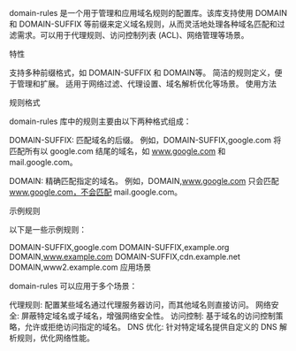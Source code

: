domain-rules 是一个用于管理和应用域名规则的配置库。该库支持使用 DOMAIN 和 DOMAIN-SUFFIX 等前缀来定义域名规则，从而灵活地处理各种域名匹配和过滤需求。可以用于代理规则、访问控制列表 (ACL)、网络管理等场景。

特性

支持多种前缀格式，如 DOMAIN-SUFFIX 和 DOMAIN等。
简洁的规则定义，便于管理和扩展。
适用于网络过滤、代理设置、域名解析优化等场景。
使用方法

规则格式

domain-rules 库中的规则主要由以下两种格式组成：

DOMAIN-SUFFIX: 匹配域名的后缀。
例如，DOMAIN-SUFFIX,google.com 将匹配所有以 google.com 结尾的域名，如 www.google.com 和 mail.google.com。

DOMAIN: 精确匹配指定的域名。
例如，DOMAIN,www.google.com 只会匹配 www.google.com，不会匹配 mail.google.com。

示例规则

以下是一些示例规则：

DOMAIN-SUFFIX,google.com
DOMAIN-SUFFIX,example.org
DOMAIN,www.example.com
DOMAIN-SUFFIX,cdn.example.net
DOMAIN,www2.example.com
应用场景

domain-rules 可以应用于多个场景：

代理规则: 配置某些域名通过代理服务器访问，而其他域名则直接访问。
网络安全: 屏蔽特定域名或子域名，增强网络安全性。
访问控制: 基于域名的访问控制策略，允许或拒绝访问指定的域名。
DNS 优化: 针对特定域名提供自定义的 DNS 解析规则，优化网络性能。
